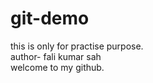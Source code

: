 # git-demo
this is only for practise purpose.
<br>
author- fali kumar sah
<br>
welcome to my github.
